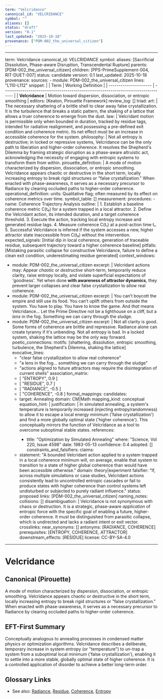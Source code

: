 ```yaml
---
term: "Velcridance"
canonical_id: "VELCRIDANCE"
symbol: ""
aliases: []
status: "draft"
version: "0.1"
last_updated: "2025-10-18"
provenance: ["PDM-002_the_universal_citizen"]
---
```


---
term: Velcridance
canonical_id: VELCRIDANCE
symbol: 
aliases: [Sacrificial Dissolution, Phase-aware Disruption, Transcendental Rupture]
parents: [PDM-002_the_universal_citizen]
children: [PPS-PrimeSupplement-004, RIT-DUET-007]
status: candidate
version: 0.1
last_updated: 2025-10-18
provenance:
  sources:
    - module: PDM-002_the_universal_citizen
      lines: "L110-L112"
      snippet: |
        | Term                   | Working Definition                                                                  |
        | ---------------------- | ----------------------------------------------------------------------------------- |
        | **Velcridance**        | Motion toward dispersion, dissociation, or entropic smoothing                       |
  editors: [Keaton, Pirouette Framework]
  review_log: []
triad:
  art: |
    The necessary shattering of a brittle shell to clear away false crystallization. It is the turbulence that breaks a static pattern, the shaking of a lattice that allows a truer coherence to emerge from the dust.
  law: |
    Velcridant motion is permissible only when bounded in duration, tracked by residue tags, intended for radiative realignment, and possessing a pre-defined exit condition and coherence metric. Its net effect must be an increase in accessible coherence for the system.
  philosophy: |
    Not all entropy is destructive; in locked or repressive systems, Velcridance can be the only path to liberation and higher-order coherence. It resolves the Shepherd's Dilemma by framing strategic disruption as a phase-aware altruistic act, acknowledging the necessity of engaging with entropic systems to transform them from within.
pirouette_definition: |
  A mode of motion characterized by dispersion, dissociation, or entropic smoothing. Velcridance appears chaotic or destructive in the short term, locally increasing entropy to break rigid structures or "false crystallization." When enacted with phase-awareness, it serves as a necessary precursor to Radiance by clearing occluded paths to higher-order coherence.
operational_definition:
  units: Qualitative flag; often measured by its effect on coherence metrics over time.
  symbol_table: []
  measurement:
    procedures:
      - name: Coherence Trajectory Analysis
        outline: |
          1. Establish a baseline coherence metric C(t₀) for a system trapped in a local attractor.
          2. Define the Velcridant action, its intended duration, and a target coherence threshold.
          3. Execute the action, tracking local entropy increase and generated residue tags.
          4. Measure coherence C(t₁) at a post-action time t₁.
          5. Successful Velcridance is inferred if the system accesses a new, higher attractor state inaccessible from C(t₀) without the intervention.
        expected_signals: [Initial dip in local coherence, generation of traceable residue, subsequent trajectory toward a higher coherence baseline]
        pitfalls: [Mistaking parasitic collapse for constructive Velcridance, failure to define a clean exit condition, underestimating residue generated]
context_windows:
  - module: PDM-002_the_universal_citizen
    excerpt: |
      Velcridant actions may: Appear *chaotic* or *destructive* short-term, temporarily reduce clarity, raise entropy locally, and violate superficial expectations of 'goodness'. Yet when done **with awareness of attractor dynamics**, they prevent larger collapses and clear false crystallization to allow real coherence.
  - module: PDM-002_the_universal_citizen
    excerpt: |
      You can’t boycott the empire and still use its food. You can’t uplift others from outside the system. You have to play. You have to know the game. And *that* means Velcridance... Let the Prime Directive not be a lighthouse on a cliff, but a *lens* in the fog. Something we can carry through the sludge.
  - module: PDM-002_the_universal_citizen
    excerpt: |
      Not all clarity is good. Some forms of coherence are brittle and repressive. Radiance alone can create tyranny if it's unbending. Not all entropy is bad. In a locked system, shaking the lattice may be the only way forward.
poetic_connections:
  motifs: [shattering, dissolution, entropic smoothing, turbulence, the Shepherd's Dilemma, shaking the lattice]
  evocative_lines:
    - "clear false crystallization to allow real coherence"
    - "a lens in the fog... something we can carry through the sludge"
    - "actions aligned to future attractors may require the disintegration of current shells"
  association_matrix:
    - [ "ENTROPY", 0.9 ]
    - [ "RESIDUE", 0.7 ]
    - [ "RADIANCE", -0.5 ]
    - [ "COHERENCE", -0.8 ]
formal_mappings:
  candidates:
    - target: Annealing
      domain: CM|Math
      mapping_kind: conceptual
      equation_hint: |
        <none>
      justification: |
        In simulated annealing, a system's temperature is temporarily increased (injecting entropy/randomness) to allow it to escape a local energy minimum ('false crystallization') and find a more globally optimal state ('higher coherence'). This conceptually mirrors the function of Velcridance as a tool to overcome suboptimal stable states.
      references:
        - title: "Optimization by Simulated Annealing"
          where: "Science, Vol 220, Issue 4598"
          date: 1983-05-13
      confidence: 0.4
  adopted: []
constraints_and_falsifiers:
  claims:
    - statement: "A bounded Velcridant action applied to a system trapped in a local coherence minimum will, on average, enable that system to transition to a state of higher global coherence than would have been accessible otherwise."
      domain: theory|experiment
      falsifier: "If, across multiple simulations or case studies, Velcridant actions consistently lead to uncontrolled entropic cascades or fail to produce states with higher coherence than control systems left undisturbed or subjected to purely radiant influence."
      status: proposed
      links: [PDM-002_the_universal_citizen]
naming_notes:
  collisions: []
  disambiguation: |
    Velcridance is not synonymous with chaos or destruction. It is a strategic, phase-aware *application* of entropic force with the specific goal of enabling a future, higher-order coherence. It must be distinguished from parasitic collapse, which is undirected and lacks a radiant intent or exit vector.
crosslinks:
  near_synonyms: []
  antonyms: [RADIANCE, COHERENCE]
  prerequisites: [ENTROPY, COHERENCE, ATTRACTOR]
  downstream_effects: [RESIDUE]
license: CC-BY-SA-4.0
---

# Velcridance

## Canonical (Pirouette)
A mode of motion characterized by dispersion, dissociation, or entropic smoothing. Velcridance appears chaotic or destructive in the short term, locally increasing entropy to break rigid structures or "false crystallization." When enacted with phase-awareness, it serves as a necessary precursor to Radiance by clearing occluded paths to higher-order coherence.

## EFT-First Summary
Conceptually analogous to annealing processes in condensed matter physics or optimization algorithms. Velcridance describes a deliberate, temporary increase in system entropy (or "temperature") to un-trap a system from a suboptimal local minimum ('false crystallization'), enabling it to settle into a more stable, globally optimal state of higher coherence. It is a controlled application of disorder to achieve a better long-term order.

## Glossary Links
- See also: [Radiance](<#>), [Residue](<#>), [Coherence](<#>), [Entropy](<#>)